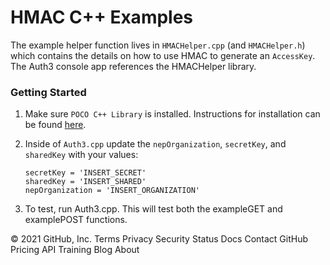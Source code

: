 # HMAC C++ Examples

The example helper function lives in `HMACHelper.cpp` (and `HMACHelper.h`) which contains the details on how to use HMAC to generate an `AccessKey`. 
The Auth3 console app references the HMACHelper library.

### Getting Started

1. Make sure `POCO C++ Library` is installed. Instructions for installation can be found [here](https://pocoproject.org/download.html).
2. Inside of `Auth3.cpp` update the `nepOrganization`, `secretKey`, and `sharedKey` with your values:

   ```
   secretKey = 'INSERT_SECRET'
   sharedKey = 'INSERT_SHARED'
   nepOrganization = 'INSERT_ORGANIZATION'
   ```

3. To test, run Auth3.cpp. This will test both the exampleGET and examplePOST functions.


© 2021 GitHub, Inc.
Terms
Privacy
Security
Status
Docs
Contact GitHub
Pricing
API
Training
Blog
About
